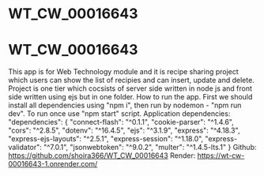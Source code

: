 # WT_CW_00016643

# WT_CW_00016643

This app is for Web Technology module and it is recipe sharing project which users can show the list of recipies and can insert, update and delete. Project is one tier which cocsists of server side written in node js and front side written using ejs but in one folder.
How to run the app. First we should install all dependencies using "npm i", then run by nodemon - "npm run dev". To run once use "npm start" script.
Application dependencies:
"dependencies": {
"connect-flash": "^0.1.1",
"cookie-parser": "^1.4.6",
"cors": "^2.8.5",
"dotenv": "^16.4.5",
"ejs": "^3.1.9",
"express": "^4.18.3",
"express-ejs-layouts": "^2.5.1",
"express-session": "^1.18.0",
"express-validator": "^7.0.1",
"jsonwebtoken": "^9.0.2",
"multer": "^1.4.5-lts.1"
}
Github: https://github.com/shoira366/WT_CW_00016643
Render: https://wt-cw-00016643-1.onrender.com/

